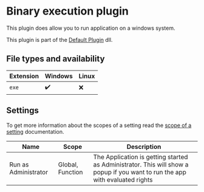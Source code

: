 # Binary execution plugin

This plugin does allow you to run application on a windows system.

This plugin is part of the [Default Plugin][default-plugin] dll.

## File types and availability

| Extension | Windows            | Linux |
| --------- | ------------------ | ----- |
| `exe`     | :heavy_check_mark: | :x:   |

## Settings

To get more information about the scopes of a setting read the [scope of a setting][scope-of-a-setting] documentation.

| Name                 | Scope            | Description                                                                                                                  |
| -------------------- | ---------------- | ---------------------------------------------------------------------------------------------------------------------------- |
| Run as Administrator | Global, Function | The Application is getting started as Administrator. This will show a popup if you want to run the app with evaluated rights |


[default-plugin]: ../dlls/default-plugin.md
[scope-of-a-setting]: ../user/scope-of-a-setting.md